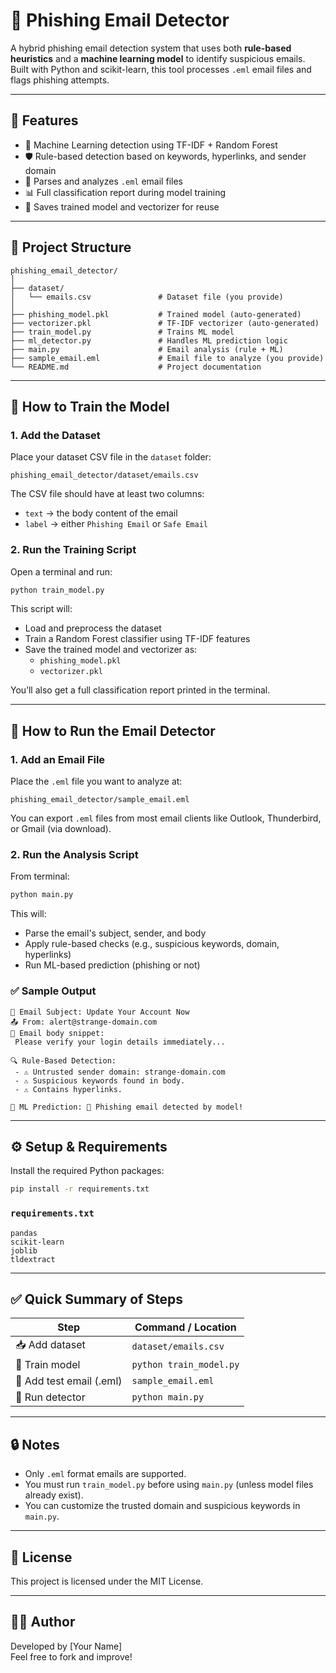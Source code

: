 
# 📧 Phishing Email Detector

A hybrid phishing email detection system that uses both **rule-based heuristics** and a **machine learning model** to identify suspicious emails. Built with Python and scikit-learn, this tool processes `.eml` email files and flags phishing attempts.

---

## 🚀 Features

- 🧠 Machine Learning detection using TF-IDF + Random Forest
- 🛡️ Rule-based detection based on keywords, hyperlinks, and sender domain
- 📂 Parses and analyzes `.eml` email files
- 📊 Full classification report during model training
- 💾 Saves trained model and vectorizer for reuse

---

## 📁 Project Structure

```
phishing_email_detector/
│
├── dataset/
│   └── emails.csv               # Dataset file (you provide)
│
├── phishing_model.pkl           # Trained model (auto-generated)
├── vectorizer.pkl               # TF-IDF vectorizer (auto-generated)
├── train_model.py               # Trains ML model
├── ml_detector.py               # Handles ML prediction logic
├── main.py                      # Email analysis (rule + ML)
├── sample_email.eml             # Email file to analyze (you provide)
└── README.md                    # Project documentation
```

---

## 🧠 How to Train the Model

### 1. Add the Dataset

Place your dataset CSV file in the `dataset` folder:

```
phishing_email_detector/dataset/emails.csv
```

The CSV file should have at least two columns:

- `text` → the body content of the email
- `label` → either `Phishing Email` or `Safe Email`

### 2. Run the Training Script

Open a terminal and run:

```bash
python train_model.py
```

This script will:

- Load and preprocess the dataset
- Train a Random Forest classifier using TF-IDF features
- Save the trained model and vectorizer as:
  - `phishing_model.pkl`
  - `vectorizer.pkl`

You’ll also get a full classification report printed in the terminal.

---

## 🧪 How to Run the Email Detector

### 1. Add an Email File

Place the `.eml` file you want to analyze at:

```
phishing_email_detector/sample_email.eml
```

You can export `.eml` files from most email clients like Outlook, Thunderbird, or Gmail (via download).

### 2. Run the Analysis Script

From terminal:

```bash
python main.py
```

This will:

- Parse the email's subject, sender, and body
- Apply rule-based checks (e.g., suspicious keywords, domain, hyperlinks)
- Run ML-based prediction (phishing or not)

### ✅ Sample Output

```
📧 Email Subject: Update Your Account Now
📤 From: alert@strange-domain.com
📄 Email body snippet:
 Please verify your login details immediately...

🔍 Rule-Based Detection:
 - ⚠️ Untrusted sender domain: strange-domain.com
 - ⚠️ Suspicious keywords found in body.
 - ⚠️ Contains hyperlinks.

🤖 ML Prediction: 🚨 Phishing email detected by model!
```

---

## ⚙️ Setup & Requirements

Install the required Python packages:

```bash
pip install -r requirements.txt
```

### `requirements.txt`
```
pandas
scikit-learn
joblib
tldextract
```

---

## ✅ Quick Summary of Steps

| Step                          | Command / Location                                 |
|-------------------------------|-----------------------------------------------------|
| 📥 Add dataset                | `dataset/emails.csv`                                |
| 🧠 Train model                | `python train_model.py`                             |
| 📩 Add test email (.eml)     | `sample_email.eml`                                  |
| 🚀 Run detector               | `python main.py`                                    |

---

## 🔒 Notes

- Only `.eml` format emails are supported.
- You must run `train_model.py` before using `main.py` (unless model files already exist).
- You can customize the trusted domain and suspicious keywords in `main.py`.

---

## 📄 License

This project is licensed under the MIT License.

---

## 👨‍💻 Author

Developed by [Your Name]  
Feel free to fork and improve!
